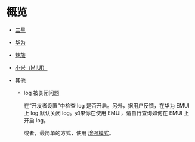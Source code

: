 # 概览

* [三星](./samsung.html)
* [华为](./huawei.html)
* [魅族](./meizu.html)
* [小米（MIUI）](./miui.html)
* 其他

  * log 被关闭问题

    在“开发者设置”中检查 log 是否开启。另外，据用户反馈，在华为 EMUI 上 log 默认关闭 log。如果你在使用 EMUI，请自行查询如何在 EMUI 上开启 log。

    或者，最简单的方式，使用 [增强模式](./../enhanced_mode/)。